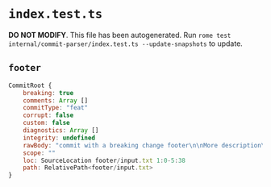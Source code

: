 # `index.test.ts`

**DO NOT MODIFY**. This file has been autogenerated. Run `rome test internal/commit-parser/index.test.ts --update-snapshots` to update.

## `footer`

```javascript
CommitRoot {
	breaking: true
	comments: Array []
	commitType: "feat"
	corrupt: false
	custom: false
	diagnostics: Array []
	integrity: undefined
	rawBody: "commit with a breaking change footer\n\nMore description\n\nBREAKING CHANGE: breaking change footer"
	scope: ""
	loc: SourceLocation footer/input.txt 1:0-5:38
	path: RelativePath<footer/input.txt>
}
```
